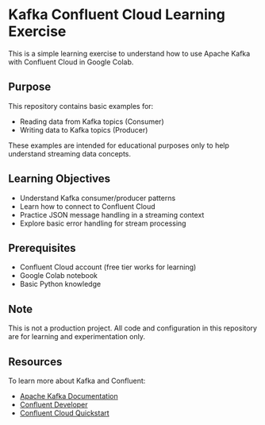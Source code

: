

# Kafka Confluent Cloud Learning Exercise

This is a simple learning exercise to understand how to use Apache Kafka with Confluent Cloud in Google Colab.

## Purpose

This repository contains basic examples for:
- Reading data from Kafka topics (Consumer)
- Writing data to Kafka topics (Producer)

These examples are intended for educational purposes only to help understand streaming data concepts.

## Learning Objectives

- Understand Kafka consumer/producer patterns
- Learn how to connect to Confluent Cloud
- Practice JSON message handling in a streaming context
- Explore basic error handling for stream processing

## Prerequisites

- Confluent Cloud account (free tier works for learning)
- Google Colab notebook
- Basic Python knowledge

## Note

This is not a production project. All code and configuration in this repository are for learning and experimentation only.

## Resources

To learn more about Kafka and Confluent:
- [Apache Kafka Documentation](https://kafka.apache.org/documentation/)
- [Confluent Developer](https://developer.confluent.io/)
- [Confluent Cloud Quickstart](https://docs.confluent.io/cloud/current/get-started/index.html)
